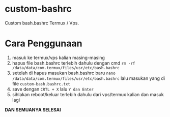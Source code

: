 # custom-bashrc
Custom bash.bashrc Termux / Vps.


# Cara Penggunaan 
1. masuk ke termux/vps kalian masing-masing
2. hapus file bash.bashrc terlebih dahulu dengan cmd
   `rm -rf /data/data/com.termux/files/usr/etc/bash.bashrc`
3. setelah di hapus masukan bash.bashrc baru
   `nano /data/data/com.termux/files/usr/etc/bash.bashrc`
   lalu masukan yang di file `custom-bash.bashrc.txt`
4. save dengan `CRTL + X` lalu `Y dan Enter`
5. sihlakan reboot/keluar terlebih dahulu dari vps/termux kalian
   dan masuk lagi

  **DAN SEMUANYA SELESAI**
